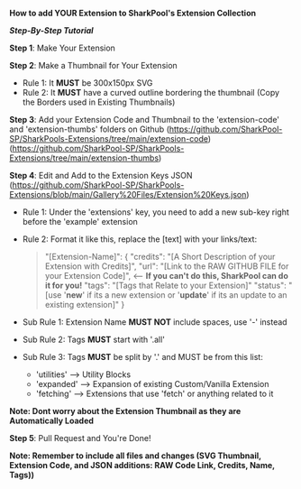 
**How to add YOUR Extension to SharkPool's Extension Collection**

***Step-By-Step Tutorial***

**Step 1**: Make Your Extension

**Step 2**: Make a Thumbnail for Your Extension
  - Rule 1: It **MUST** be 300x150px SVG
  - Rule 2: It **MUST** have a curved outline bordering the thumbnail (Copy the Borders used in Existing Thumbnails)

**Step 3**: Add your Extension Code and Thumbnail to the 'extension-code' and 'extension-thumbs' folders on Github
  (https://github.com/SharkPool-SP/SharkPools-Extensions/tree/main/extension-code)
  (https://github.com/SharkPool-SP/SharkPools-Extensions/tree/main/extension-thumbs)

**Step 4**: Edit and Add to the Extension Keys JSON
  (https://github.com/SharkPool-SP/SharkPools-Extensions/blob/main/Gallery%20Files/Extension%20Keys.json)
  - Rule 1: Under the 'extensions' key, you need to add a new sub-key right before the 'example' extension
  - Rule 2: Format it like this, replace the [text] with your links/text:
    >    "[Extension-Name]": {
      "credits": "[A Short Description of your Extension with Credits]",
      "url": "[Link to the RAW GITHUB FILE for your Extension Code]", <-- **If you can't do this, SharkPool can do it for you!**
      "tags": "[Tags that Relate to your Extension]"
      "status": "[use '**new**' if its a new extension or '**update**' if its an update to an existing extension]"
    }

  - Sub Rule 1: Extension Name **MUST NOT** include spaces, use '-' instead
  - Sub Rule 2: Tags **MUST** start with '.all'
  - Sub Rule 3: Tags **MUST** be split by '.' and MUST be from this list:
    - 'utilities' --> Utility Blocks
	- 'expanded' --> Expansion of existing Custom/Vanilla Extension
	- 'fetching' --> Extensions that use 'fetch' or anything related to it

  **Note: Dont worry about the Extension Thumbnail as they are Automatically Loaded**

**Step 5**: Pull Request and You're Done!

**Note: Remember to include all files and changes (SVG Thumbnail, Extension Code, and JSON additions: RAW Code Link, Credits, Name, Tags))**
